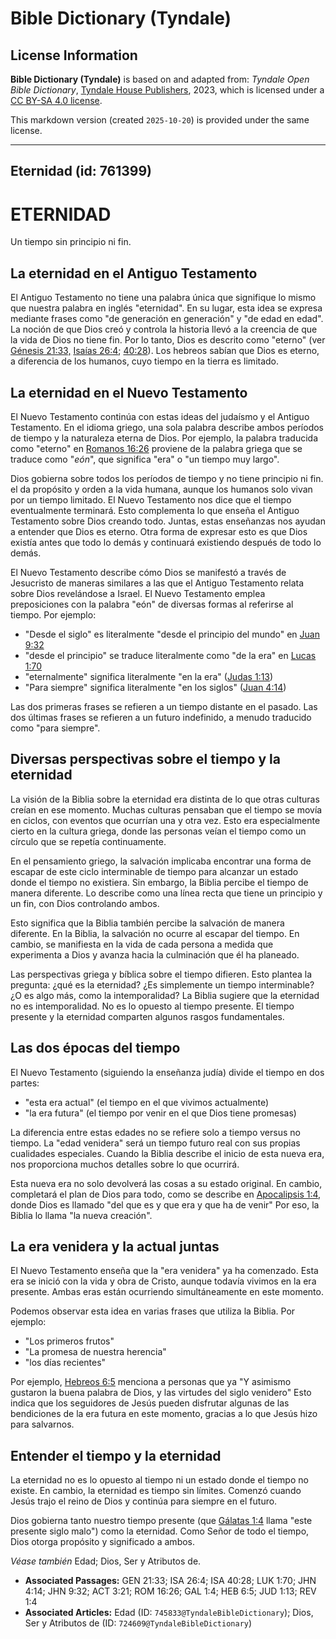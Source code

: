 # Bible Dictionary (Tyndale)

## License Information

**Bible Dictionary (Tyndale)** is based on and adapted from: _Tyndale Open Bible Dictionary_, [Tyndale House Publishers](https://tyndaleopenresources.com/), 2023, which is licensed under a [CC BY-SA 4.0 license](https://creativecommons.org/licenses/by-sa/4.0/legalcode.en).

This markdown version (created `2025-10-20`) is provided under the same license.



--------------------------------

## Eternidad (id: 761399)

ETERNIDAD
=========

Un tiempo sin principio ni fin.

La eternidad en el Antiguo Testamento
-------------------------------------

El Antiguo Testamento no tiene una palabra única que signifique lo mismo que nuestra palabra en inglés "eternidad". En su lugar, esta idea se expresa mediante frases como "de generación en generación" y "de edad en edad". La noción de que Dios creó y controla la historia llevó a la creencia de que la vida de Dios no tiene fin. Por lo tanto, Dios es descrito como "eterno" (ver [Génesis 21:33,](https://ref.ly/Gen21:33) [Isaías 26:4](https://ref.ly/Isa26:4); [40:28](https://ref.ly/Isa40:28)). Los hebreos sabían que Dios es eterno, a diferencia de los humanos, cuyo tiempo en la tierra es limitado.

La eternidad en el Nuevo Testamento
-----------------------------------

El Nuevo Testamento continúa con estas ideas del judaísmo y el Antiguo Testamento. En el idioma griego, una sola palabra describe ambos períodos de tiempo y la naturaleza eterna de Dios. Por ejemplo, la palabra traducida como "eterno" en [Romanos 16:26](https://ref.ly/Rom16:26) proviene de la palabra griega que se traduce como "*eón*", que significa "era" o "un tiempo muy largo".

Dios gobierna sobre todos los períodos de tiempo y no tiene principio ni fin. el da propósito y orden a la vida humana, aunque los humanos solo vivan por un tiempo limitado. El Nuevo Testamento nos dice que el tiempo eventualmente terminará. Esto complementa lo que enseña el Antiguo Testamento sobre Dios creando todo. Juntas, estas enseñanzas nos ayudan a entender que Dios es eterno. Otra forma de expresar esto es que Dios existía antes que todo lo demás y continuará existiendo después de todo lo demás.

El Nuevo Testamento describe cómo Dios se manifestó a través de Jesucristo de maneras similares a las que el Antiguo Testamento relata sobre Dios revelándose a Israel. El Nuevo Testamento emplea preposiciones con la palabra "eón" de diversas formas al referirse al tiempo. Por ejemplo:

* "Desde el siglo" es literalmente "desde el principio del mundo" en [Juan 9:32](https://ref.ly/John9:32)
* "desde el principio" se traduce literalmente como "de la era" en [Lucas 1:70](https://ref.ly/Luke1:70)
* "eternalmente" significa literalmente "en la era" ([Judas 1:13](https://ref.ly/Jude1:13))
* "Para siempre" significa literalmente "en los siglos" ([Juan 4:14](https://ref.ly/John4:14))

Las dos primeras frases se refieren a un tiempo distante en el pasado. Las dos últimas frases se refieren a un futuro indefinido, a menudo traducido como "para siempre".

Diversas perspectivas sobre el tiempo y la eternidad
----------------------------------------------------

La visión de la Biblia sobre la eternidad era distinta de lo que otras culturas creían en ese momento. Muchas culturas pensaban que el tiempo se movía en ciclos, con eventos que ocurrían una y otra vez. Esto era especialmente cierto en la cultura griega, donde las personas veían el tiempo como un círculo que se repetía continuamente.

En el pensamiento griego, la salvación implicaba encontrar una forma de escapar de este ciclo interminable de tiempo para alcanzar un estado donde el tiempo no existiera. Sin embargo, la Biblia percibe el tiempo de manera diferente. Lo describe como una línea recta que tiene un principio y un fin, con Dios controlando ambos.

Esto significa que la Biblia también percibe la salvación de manera diferente. En la Biblia, la salvación no ocurre al escapar del tiempo. En cambio, se manifiesta en la vida de cada persona a medida que experimenta a Dios y avanza hacia la culminación que él ha planeado.

Las perspectivas griega y bíblica sobre el tiempo difieren. Esto plantea la pregunta: ¿qué es la eternidad? ¿Es simplemente un tiempo interminable? ¿O es algo más, como la intemporalidad? La Biblia sugiere que la eternidad no es intemporalidad. No es lo opuesto al tiempo presente. El tiempo presente y la eternidad comparten algunos rasgos fundamentales.

Las dos épocas del tiempo
-------------------------

El Nuevo Testamento (siguiendo la enseñanza judía) divide el tiempo en dos partes:

* "esta era actual" (el tiempo en el que vivimos actualmente)
* "la era futura" (el tiempo por venir en el que Dios tiene promesas)

La diferencia entre estas edades no se refiere solo a tiempo versus no tiempo. La "edad venidera" será un tiempo futuro real con sus propias cualidades especiales. Cuando la Biblia describe el inicio de esta nueva era, nos proporciona muchos detalles sobre lo que ocurrirá.

Esta nueva era no solo devolverá las cosas a su estado original. En cambio, completará el plan de Dios para todo, como se describe en [Apocalipsis 1:4](https://ref.ly/Rev1:4), donde Dios es llamado "del que es y que era y que ha de venir" Por eso, la Biblia lo llama "la nueva creación".

La era venidera y la actual juntas
----------------------------------

El Nuevo Testamento enseña que la "era venidera" ya ha comenzado. Esta era se inició con la vida y obra de Cristo, aunque todavía vivimos en la era presente. Ambas eras están ocurriendo simultáneamente en este momento.

Podemos observar esta idea en varias frases que utiliza la Biblia. Por ejemplo:

* "Los primeros frutos"
* "La promesa de nuestra herencia"
* "los días recientes"

Por ejemplo, [Hebreos 6:5](https://ref.ly/Heb6:5) menciona a personas que ya "Y asimismo gustaron la buena palabra de Dios, y las virtudes del siglo venidero" Esto indica que los seguidores de Jesús pueden disfrutar algunas de las bendiciones de la era futura en este momento, gracias a lo que Jesús hizo para salvarnos.

Entender el tiempo y la eternidad
---------------------------------

La eternidad no es lo opuesto al tiempo ni un estado donde el tiempo no existe. En cambio, la eternidad es tiempo sin límites. Comenzó cuando Jesús trajo el reino de Dios y continúa para siempre en el futuro.

Dios gobierna tanto nuestro tiempo presente (que [Gálatas 1:4](https://ref.ly/Gal1:4) llama "este presente siglo malo") como la eternidad. Como Señor de todo el tiempo, Dios otorga propósito y significado a ambos.

*Véase también* Edad; Dios, Ser y Atributos de.

* **Associated Passages:** GEN 21:33; ISA 26:4; ISA 40:28; LUK 1:70; JHN 4:14; JHN 9:32; ACT 3:21; ROM 16:26; GAL 1:4; HEB 6:5; JUD 1:13; REV 1:4
* **Associated Articles:** Edad (ID: `745833@TyndaleBibleDictionary`); Dios, Ser y Atributos de (ID: `724609@TyndaleBibleDictionary`)

